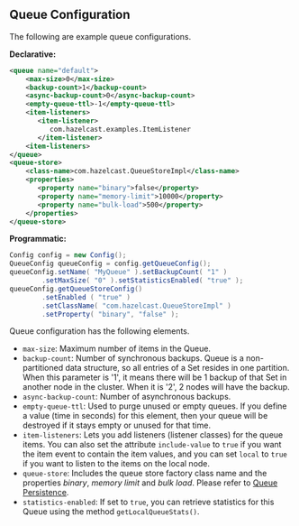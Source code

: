 
## Queue Configuration


The following are example queue configurations.


**Declarative:**

```xml
<queue name="default">
    <max-size>0</max-size>
    <backup-count>1</backup-count>
    <async-backup-count>0</async-backup-count>
    <empty-queue-ttl>-1</empty-queue-ttl>
    <item-listeners>
       <item-listener>
          com.hazelcast.examples.ItemListener
       </item-listener>
    <item-listeners>
</queue>
<queue-store>
    <class-name>com.hazelcast.QueueStoreImpl</class-name>
    <properties>
       <property name="binary">false</property>
       <property name="memory-limit">10000</property>
       <property name="bulk-load">500</property>
    </properties>
</queue-store>   
```

**Programmatic:**

```java
Config config = new Config();
QueueConfig queueConfig = config.getQueueConfig();
queueConfig.setName( "MyQueue" ).setBackupCount( "1" )
        .setMaxSize( "0" ).setStatisticsEnabled( "true" );
queueConfig.getQueueStoreConfig()
        .setEnabled ( "true" )
        .setClassName( "com.hazelcast.QueueStoreImpl" )
        .setProperty( "binary", "false" );
```

Queue configuration has the following elements.

- `max-size`: Maximum number of items in the Queue.
- `backup-count`: Number of synchronous backups. Queue is a non-partitioned data structure, so all entries of a Set resides in one partition. When this parameter is '1', it means there will be 1 backup of that Set in another node in the cluster. When it is '2', 2 nodes will have the backup.
- `async-backup-count`: Number of asynchronous backups.
- `empty-queue-ttl`: Used to purge unused or empty queues. If you define a value (time in seconds) for this element, then your queue will be destroyed if it stays empty or unused for that time.
- `item-listeners`: Lets you add listeners (listener classes) for the queue items. You can also set the attribute `include-value` to `true` if you want the item event to contain the item values, and you can set `local` to `true` if you want to listen to the items on the local node.
- `queue-store`: Includes the queue store factory class name and the properties  *binary*, *memory limit* and *bulk load*. Please refer to [Queue Persistence](#queue-persistence).
- `statistics-enabled`: If set to `true`, you can retrieve statistics for this Queue using the method `getLocalQueueStats()`.

